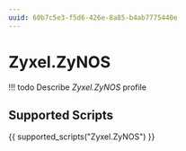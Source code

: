 ```yaml
---
uuid: 60b7c5e3-f5d6-426e-8a85-b4ab7775440e
---
```



# Zyxel.ZyNOS


<!-- prettier-ignore -->
!!! todo
    Describe *Zyxel.ZyNOS* profile

## Supported Scripts

{{ supported_scripts("Zyxel.ZyNOS") }}
